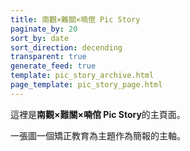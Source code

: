 ```yaml
---
title: 南觀×難關×喃倌 Pic Story
paginate_by: 20
sort_by: date
sort_direction: decending
transparent: true
generate_feed: true
template: pic_story_archive.html
page_template: pic_story_page.html
---
```


這裡是**南觀×難關×喃倌 Pic Story**的主頁面。

一張圖一個矯正教育為主題作為簡報的主軸。

